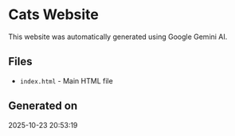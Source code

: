 # Cats Website

This website was automatically generated using Google Gemini AI.

## Files
- `index.html` - Main HTML file

## Generated on
2025-10-23 20:53:19

